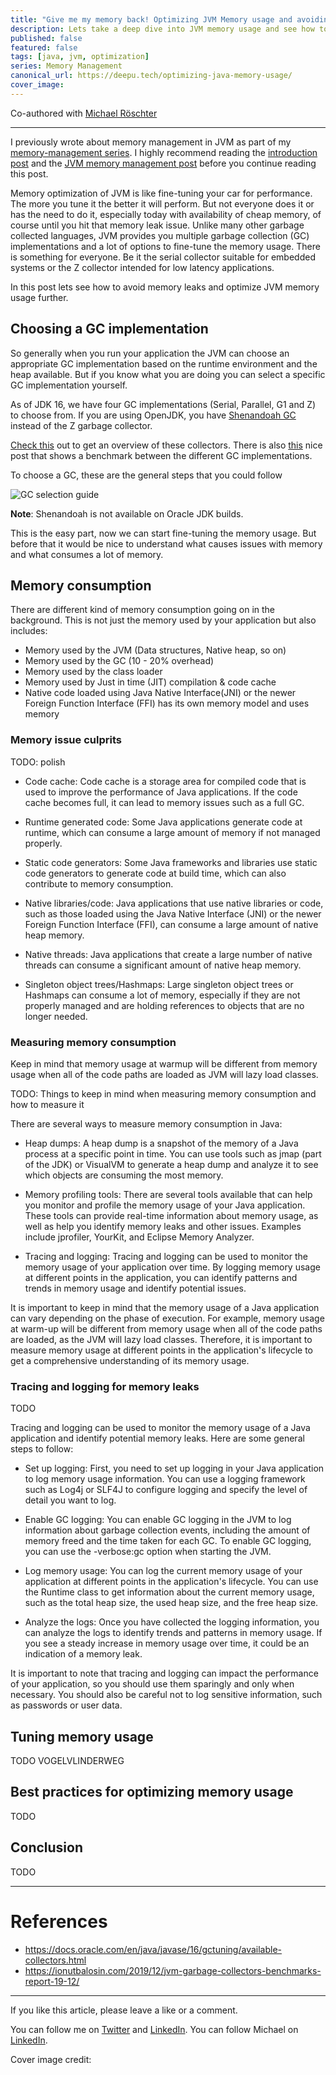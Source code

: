 ```yaml
---
title: "Give me my memory back! Optimizing JVM Memory usage and avoiding memory leaks."
description: Lets take a deep dive into JVM memory usage and see how to optimize your Java application's memory usage.
published: false
featured: false
tags: [java, jvm, optimization]
series: Memory Management
canonical_url: https://deepu.tech/optimizing-java-memory-usage/
cover_image:
---
```


Co-authored with [Michael Röschter](https://www.linkedin.com/in/michaelroeschter)

---

I previously wrote about memory management in JVM as part of my [memory-management series](https://deepu.tech/memory-management-in-programming/). I highly recommend reading the [introduction post](https://deepu.tech/memory-management-in-programming/) and the [JVM memory management post](https://deepu.tech/memory-management-in-jvm/) before you continue reading this post.

Memory optimization of JVM is like fine-tuning your car for performance. The more you tune it the better it will perform. But not everyone does it or has the need to do it, especially today with availability of cheap memory, of course until you hit that memory leak issue. Unlike many other garbage collected languages, JVM provides you multiple garbage collection (GC) implementations and a lot of options to fine-tune the memory usage. There is something for everyone. Be it the serial collector suitable for embedded systems or the Z collector intended for low latency applications.

In this post lets see how to avoid memory leaks and optimize JVM memory usage further.

## Choosing a GC implementation

So generally when you run your application the JVM can choose an appropriate GC implementation based on the runtime environment and the heap available. But if you know what you are doing you can select a specific GC implementation yourself.

As of JDK 16, we have four GC implementations (Serial, Parallel, G1 and Z) to choose from. If you are using OpenJDK, you have [Shenandoah GC](https://wiki.openjdk.java.net/display/shenandoah/Main) instead of the Z garbage collector.

[Check this](https://deepu.tech/memory-management-in-jvm/#collectors-available-as-of-jdk-11) out to get an overview of these collectors. There is also [this](https://ionutbalosin.com/2019/12/jvm-garbage-collectors-benchmarks-report-19-12/) nice post that shows a benchmark between the different GC implementations.

To choose a GC, these are the general steps that you could follow

![GC selection guide](https://i.imgur.com/QmWavbJ.jpeg)

**Note**: Shenandoah is not available on Oracle JDK builds.

This is the easy part, now we can start fine-tuning the memory usage. But before that it would be nice to understand what causes issues with memory and what consumes a lot of memory.

## Memory consumption

There are different kind of memory consumption going on in the background. This is not just the memory used by your application but also includes:

- Memory used by the JVM (Data structures, Native heap, so on)
- Memory used by the GC (10 - 20% overhead)
- Memory used by the class loader
- Memory used by Just in time (JIT) compilation & code cache
- Native code loaded using Java Native Interface(JNI) or the newer Foreign Function Interface (FFI) has its own memory model and uses memory

### Memory issue culprits

TODO: polish

- Code cache: Code cache is a storage area for compiled code that is used to improve the performance of Java applications. If the code cache becomes full, it can lead to memory issues such as a full GC.

- Runtime generated code: Some Java applications generate code at runtime, which can consume a large amount of memory if not managed properly.

- Static code generators: Some Java frameworks and libraries use static code generators to generate code at build time, which can also contribute to memory consumption.

- Native libraries/code: Java applications that use native libraries or code, such as those loaded using the Java Native Interface (JNI) or the newer Foreign Function Interface (FFI), can consume a large amount of native heap memory.

- Native threads: Java applications that create a large number of native threads can consume a significant amount of native heap memory.

- Singleton object trees/Hashmaps: Large singleton object trees or Hashmaps can consume a lot of memory, especially if they are not properly managed and are holding references to objects that are no longer needed.

### Measuring memory consumption

Keep in mind that memory usage at warmup will be different from memory usage when all of the code paths are loaded as JVM will lazy load classes.

TODO: Things to keep in mind when measuring memory consumption and how to measure it

There are several ways to measure memory consumption in Java:

- Heap dumps: A heap dump is a snapshot of the memory of a Java process at a specific point in time. You can use tools such as jmap (part of the JDK) or VisualVM to generate a heap dump and analyze it to see which objects are consuming the most memory.

- Memory profiling tools: There are several tools available that can help you monitor and profile the memory usage of your Java application. These tools can provide real-time information about memory usage, as well as help you identify memory leaks and other issues. Examples include jprofiler, YourKit, and Eclipse Memory Analyzer.

- Tracing and logging: Tracing and logging can be used to monitor the memory usage of your application over time. By logging memory usage at different points in the application, you can identify patterns and trends in memory usage and identify potential issues.

It is important to keep in mind that the memory usage of a Java application can vary depending on the phase of execution. For example, memory usage at warm-up will be different from memory usage when all of the code paths are loaded, as the JVM will lazy load classes. Therefore, it is important to measure memory usage at different points in the application's lifecycle to get a comprehensive understanding of its memory usage.

### Tracing and logging for memory leaks

TODO

Tracing and logging can be used to monitor the memory usage of a Java application and identify potential memory leaks. Here are some general steps to follow:

- Set up logging: First, you need to set up logging in your Java application to log memory usage information. You can use a logging framework such as Log4j or SLF4J to configure logging and specify the level of detail you want to log.

- Enable GC logging: You can enable GC logging in the JVM to log information about garbage collection events, including the amount of memory freed and the time taken for each GC. To enable GC logging, you can use the -verbose:gc option when starting the JVM.

- Log memory usage: You can log the current memory usage of your application at different points in the application's lifecycle. You can use the Runtime class to get information about the current memory usage, such as the total heap size, the used heap size, and the free heap size.

- Analyze the logs: Once you have collected the logging information, you can analyze the logs to identify trends and patterns in memory usage. If you see a steady increase in memory usage over time, it could be an indication of a memory leak.

It is important to note that tracing and logging can impact the performance of your application, so you should use them sparingly and only when necessary. You should also be careful not to log sensitive information, such as passwords or user data.

## Tuning memory usage

TODO VOGELVLINDERWEG

## Best practices for optimizing memory usage

TODO

## Conclusion

TODO

---

# References

- https://docs.oracle.com/en/java/javase/16/gctuning/available-collectors.html
- https://ionutbalosin.com/2019/12/jvm-garbage-collectors-benchmarks-report-19-12/

---

If you like this article, please leave a like or a comment.

You can follow me on [Twitter](https://twitter.com/deepu105) and [LinkedIn](https://www.linkedin.com/in/deepu05/). You can follow Michael on [LinkedIn](https://www.linkedin.com/in/michaelroeschter).

Cover image credit:
